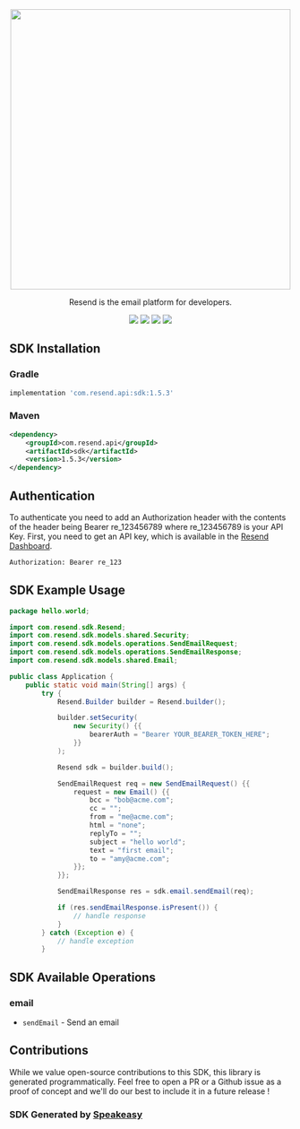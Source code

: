 <div align="center">
    <picture>
        <source srcset="https://user-images.githubusercontent.com/68016351/221072893-61d9e99a-ed2a-4f58-b167-0ff2cbea0614.svg" media="(prefers-color-scheme: dark)" width="500">
        <img src="https://user-images.githubusercontent.com/68016351/221070388-c5faf78a-d3b7-440b-a300-c2e7b635279b.svg" width="500">
    </picture>
   <p>Resend is the email platform for developers.</p>
   <a href="https://resend.com/docs/api-reference/concepts"><img src="https://img.shields.io/static/v1?label=Docs&message=API Ref&color=000000&style=for-the-badge" /></a>
   <a href="https://github.com/resendlabs/resend-java/actions"><img src="https://img.shields.io/github/actions/workflow/status/resendlabs/resend-java/speakeasy_sdk_generation.yaml?style=for-the-badge" /></a>
  <a href="https://opensource.org/licenses/MIT"><img src="https://img.shields.io/badge/License-MIT-blue.svg?style=for-the-badge" /></a>
  <a href="https://github.com/resendlabs/resend-java/releases"><img src="https://img.shields.io/github/v/release/resendlabs/resend-java?sort=semver&style=for-the-badge" /></a>
</div>

<!-- Start SDK Installation -->
## SDK Installation

### Gradle

```groovy
implementation 'com.resend.api:sdk:1.5.3'
```

### Maven

```xml
<dependency>
    <groupId>com.resend.api</groupId>
    <artifactId>sdk</artifactId>
    <version>1.5.3</version>
</dependency>
```

<!-- End SDK Installation -->

## Authentication

To authenticate you need to add an Authorization header with the contents of the header being Bearer re_123456789 where re_123456789 is your API Key. First, you need to get an API key, which is available in the [Resend Dashboard](https://resend.com/login).

```bash
Authorization: Bearer re_123
```

## SDK Example Usage
```java
package hello.world;

import com.resend.sdk.Resend;
import com.resend.sdk.models.shared.Security;
import com.resend.sdk.models.operations.SendEmailRequest;
import com.resend.sdk.models.operations.SendEmailResponse;
import com.resend.sdk.models.shared.Email;

public class Application {
    public static void main(String[] args) {
        try {
            Resend.Builder builder = Resend.builder();

            builder.setSecurity(
                new Security() {{
                    bearerAuth = "Bearer YOUR_BEARER_TOKEN_HERE";
                }}
            );

            Resend sdk = builder.build();

            SendEmailRequest req = new SendEmailRequest() {{
                request = new Email() {{
                    bcc = "bob@acme.com";
                    cc = "";
                    from = "me@acme.com";
                    html = "none";
                    replyTo = "";
                    subject = "hello world";
                    text = "first email";
                    to = "amy@acme.com";
                }};
            }};

            SendEmailResponse res = sdk.email.sendEmail(req);

            if (res.sendEmailResponse.isPresent()) {
                // handle response
            }
        } catch (Exception e) {
            // handle exception
        }
```

<!-- Start SDK Available Operations -->
## SDK Available Operations


### email

* `sendEmail` - Send an email
<!-- End SDK Available Operations -->

## Contributions

While we value open-source contributions to this SDK, this library is generated programmatically. Feel free to open a PR or a Github issue as a proof of concept and we'll do our best to include it in a future release !

### SDK Generated by [Speakeasy](https://docs.speakeasyapi.dev/docs/using-speakeasy/client-sdks)
